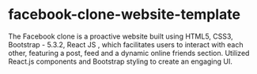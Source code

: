 # facebook-clone-website-template
The Facebook clone is a proactive website built using HTML5, CSS3, Bootstrap - 5.3.2, React JS , which facilitates users to interact with each other, featuring a post, feed and a dynamic online friends section. Utilized React.js components and Bootstrap styling to create an engaging UI. 
